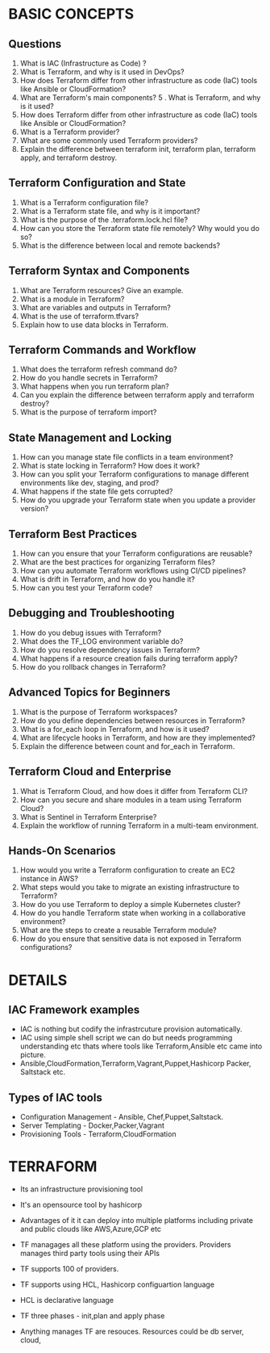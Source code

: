 # BASIC CONCEPTS

## Questions

1. What is IAC (Infrastructure as Code) ?
2. What is Terraform, and why is it used in DevOps?
3. How does Terraform differ from other infrastructure as code (IaC) tools like Ansible or CloudFormation?
4. What are Terraform's main components?
   5 . What is Terraform, and why is it used?
5. How does Terraform differ from other infrastructure as code (IaC) tools like Ansible or CloudFormation?
6. What is a Terraform provider?
7. What are some commonly used Terraform providers?
8. Explain the difference between terraform init, terraform plan, terraform apply, and terraform destroy.

## Terraform Configuration and State

1. What is a Terraform configuration file?
2. What is a Terraform state file, and why is it important?
3. What is the purpose of the .terraform.lock.hcl file?
4. How can you store the Terraform state file remotely? Why would you do so?
5. What is the difference between local and remote backends?

## Terraform Syntax and Components

1. What are Terraform resources? Give an example.
2. What is a module in Terraform?
3. What are variables and outputs in Terraform?
4. What is the use of terraform.tfvars?
5. Explain how to use data blocks in Terraform.

## Terraform Commands and Workflow

1. What does the terraform refresh command do?
2. How do you handle secrets in Terraform?
3. What happens when you run terraform plan?
4. Can you explain the difference between terraform apply and terraform destroy?
5. What is the purpose of terraform import?

## State Management and Locking

1. How can you manage state file conflicts in a team environment?
2. What is state locking in Terraform? How does it work?
3. How can you split your Terraform configurations to manage different environments like dev, staging, and prod?
4. What happens if the state file gets corrupted?
5. How do you upgrade your Terraform state when you update a provider version?

## Terraform Best Practices

1. How can you ensure that your Terraform configurations are reusable?
2. What are the best practices for organizing Terraform files?
3. How can you automate Terraform workflows using CI/CD pipelines?
4. What is drift in Terraform, and how do you handle it?
5. How can you test your Terraform code?

## Debugging and Troubleshooting

1. How do you debug issues with Terraform?
2. What does the TF_LOG environment variable do?
3. How do you resolve dependency issues in Terraform?
4. What happens if a resource creation fails during terraform apply?
5. How do you rollback changes in Terraform?

## Advanced Topics for Beginners

1. What is the purpose of Terraform workspaces?
2. How do you define dependencies between resources in Terraform?
3. What is a for_each loop in Terraform, and how is it used?
4. What are lifecycle hooks in Terraform, and how are they implemented?
5. Explain the difference between count and for_each in Terraform.

## Terraform Cloud and Enterprise

1. What is Terraform Cloud, and how does it differ from Terraform CLI?
2. How can you secure and share modules in a team using Terraform Cloud?
3. What is Sentinel in Terraform Enterprise?
4. Explain the workflow of running Terraform in a multi-team environment.

## Hands-On Scenarios

1. How would you write a Terraform configuration to create an EC2 instance in AWS?
2. What steps would you take to migrate an existing infrastructure to Terraform?
3. How do you use Terraform to deploy a simple Kubernetes cluster?
4. How do you handle Terraform state when working in a collaborative environment?
5. What are the steps to create a reusable Terraform module?
6. How do you ensure that sensitive data is not exposed in Terraform configurations?

# DETAILS

## IAC Framework examples

- IAC is nothing but codify the infrastrcuture provision automatically.
- IAC using simple shell script we can do but needs programming understanding etc thats where tools like Terraform,Ansible etc came into picture.
- Ansible,CloudFormation,Terraform,Vagrant,Puppet,Hashicorp Packer, Saltstack etc.

## Types of IAC tools

- Configuration Management - Ansible, Chef,Puppet,Saltstack.
- Server Templating - Docker,Packer,Vagrant
- Provisioning Tools - Terraform,CloudFormation

# TERRAFORM

- Its an infrastructure provisioning tool
- It's an opensource tool by hashicorp
- Advantages of it it can deploy into multiple platforms including private and public clouds like AWS,Azure,GCP etc
- TF managages all these platform using the providers. Providers manages third party tools using their APIs

- TF supports 100 of providers.
- TF supports using HCL, Hashicorp configuartion language
- HCL is declarative language
- TF three phases - init,plan and apply phase
- Anything manages TF are resouces. Resources could be db server, cloud,
